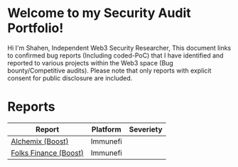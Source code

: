 ﻿# Welcome to my Security Audit  	 Portfolio!

Hi I'm Shahen, Independent Web3 Security Researcher, This document links to confirmed bug reports (Including coded-PoC) that I have identified and reported to various projects within the Web3 space (Bug bounty/Competitive audits). Please note that only reports with explicit consent for public disclosure are included.


# Reports
| Report | Platform | Severiety
|--|--|--|
| [Alchemix (Boost)](https://reports.immunefi.com/alchemix/30704-sc-medium-griefing-an-account-from-getting-votes-delegate...) | Immunefi |
| [Folks Finance (Boost)](https://reports.immunefi.com/folks-finance/boost-_-folks-finance-33695-smart-contract-critical-attacker-can-borrow-more-than-the-collateral-dep)| Immunefi |





